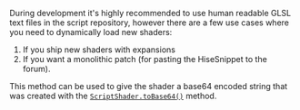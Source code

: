 During development it's highly recommended to use human readable GLSL text files in the script repository, however there are a few use cases where you need to dynamically load new shaders:

1. If you ship new shaders with expansions
2. If you want a monolithic patch (for pasting the HiseSnippet to the forum).

This method can be used to give the shader a base64 encoded string that was created with the [`ScriptShader.toBase64()`](/scripting/scripting-api/scriptshader#tobase64) method.